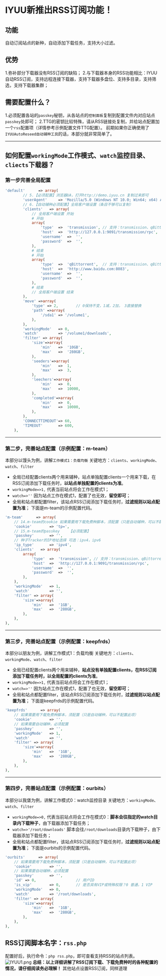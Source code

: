 # IYUU新推出RSS订阅功能！
## 功能
自动订阅站点的新种，自动添加下载任务，支持大小过滤。

## 优势
1.弥补部分下载器没有RSS订阅的缺陷；
2.与下载器本身的RSS功能相比：IYUU自动RSS订阅，支持远程连接下载器，支持下载器多盘位、支持多目录，支持筛选，支持下载器集群；

## 需要配置什么？
1.必须配置各站的`passkey`秘钥，从各站点的`控制面板`复制到配置文件内对应站点`passkey`处即可；
2.TTG的密钥比较特殊，请从RSS链接处复制，并给站点配置加一个`rss`配置项（详情参考示例配置文件TTG配置）。
前期如果你正确使用了`IYUUAutoReseed自动辅种工具`的话，本部分就非常简单了。

----------


## 如何配置`workingMode`工作模式、`watch`监控目录、`cliects`下载器？
### 第一步完善全局配置
```php
'default'      => array(
        // 5.【必须配置】浏览器UA，打开http://demo.iyuu.cn 复制过来即可
        'userAgent'     => 'Mozilla/5.0 (Windows NT 10.0; Win64; x64) AppleWebKit/537.36 (KHTML, like Gecko) Chrome/74.0.3729.169 Safari/537.36',
        // 6.【自动辅种必须配置】全局客户端设置（条目不够可以复制）
        'clients'   => array(
            // 全局客户端设置 开始
            # 开始
            array(
                'type'	=>	'transmission',	// 支持：transmission、qBittorrent
                'host'	=>	'http://127.0.0.1:9091/transmission/rpc',		// 警告！注意：transmission/rpc这段别动，你只需要修改 127.0.0.1:9091
                'username'	=>	'',
                'password'	=>	'',
            ),
            # 结束
            # 开始
            array(
                'type'	=>	'qBittorrent',	// 支持：transmission、qBittorrent
                'host'	=>	'http://www.baidu.com:8083',
                'username'	=>	'',
                'password'	=>	'',
            ),
            # 结束
            // 全局客户端设置 结束
        ),
        'move' =>array(
            'type' => 2,		// 0保持不变，1减，2加， 3直接替换
            'path' =>array(
                '/sda1' => '/volume1',
            ),
        ),
        'workingMode'	=> 0,
        'watch'         => '/volume1/downloads',
        'filter' => array(
            'size'=>array(
                'min'	=>	'10GB',
                'max'	=>	'280GB',
            ),
            'seeders'=>array(
                'min'	=>	1,
                'max'	=>	3,
            ),
            'leechers'=>array(
                'min'	=>	0,
                'max'	=>	10000,
            ),
            'completed'=>array(
                'min'	=>	0,
                'max'	=>	10000,
            ),
        ),
        'CONNECTTIMEOUT'=> 60,
        'TIMEOUT'       => 600,
    ),
```

----------


### 第二步，完善站点配置（示例配置：m-team）
本部分以馒头为例，讲解`工作模式1：负载均衡`
关键地方：`clients`、`workingMode`、`watch`、`filter`
 - 全局已经配置clients两个用来辅种，站点单独配置clients一个用来下载，在RSS订阅添加下载任务时，**以站点单独配置的clients为准**。
 - `workingMode=>1,` 代表当前站点将会工作在模式1；
 - `watch=>''` 因为站点工作在模式1，配置了也无效，**留空即可**；
 - 全局和站点都配置filter，该站点RSS订阅添加下载任务时，**过滤规则以站点配置为准**；
下面是m-team的示例配置代码。
```php
'm-team'      => array(
    // 14.m-team的cookie	如果需要用下载免费种脚本，须配置（只是自动辅种，可以不配置此项）
    'cookie'        => 'tp=',
    // 15.m-team的passkey	【必须配置】
    'passkey'       => '',
    // 种子Tracker的IP地址选择 可选：ipv4，ipv6
    'ip_type'		=> 'ipv4',
    'clients'   => array(
        array(
            'type'	=>	'transmission',	// 支持：transmission、qBittorrent
            'host'	=>	'http://127.0.0.1:9091/transmission/rpc',		// 警告！注意：transmission/rpc这段别动，你只需要修改 127.0.0.1:9091
            'username'	=>	'',
            'password'	=>	'',
        ),
    ),
    'workingMode'	=> 1,
    'watch'         => '',
    'filter' => array(
        'size'=>array(
            'min'	=>	'1GB',
            'max'	=>	'280GB',
        ),
    ),
),
```

----------


### 第三步，完善站点配置（示例配置：keepfrds）
本部分以朋友为例，讲解工作模式1：负载均衡
关键地方：`clients`、`workingMode`、`watch`、`filter`
 - 全局已经配置clients两个用来辅种，**站点没有单独配置clients，在RSS订阅添加下载任务时，以全局配置的clients为准**。
 - `workingMode=>1,` 代表当前站点将会工作在模式1；
 - `watch=>''` 因为站点工作在模式1，配置了也无效，**留空即可**；
 - 全局和站点都配置filter，该站点RSS订阅添加下载任务时，**过滤规则以站点配置为准**；
下面是keepfrds的示例配置代码。
```php
'keepfrds'      => array(
    // 如果需要用下载免费种脚本，须配置（只是自动辅种，可以不配置此项）
    'cookie'        => '',
    // 如果需要自动辅种，必须配置
    'passkey'       => '',
    'workingMode'	=> 1,
    'watch'         => '',
    'filter' => array(
        'size'=>array(
            'min'	=>	'1GB',
            'max'	=>	'280GB',
        ),
    ),
),
```

----------


### 第四步，完善站点配置（示例配置：ourbits）
本部分以我堡为例，讲解工作模式0：watch监控目录
关键地方：`workingMode`、`watch`、`filter`
 - `workingMode=>0,` 代表当前站点将会工作在模式0：**脚本会往指定的watch目录内下载种子**，由下载器添加下载任务；
 - `watch=>'/root/downloads'` 脚本会往`/root/downloads`目录内下载种子，由下载器添加下载任务；
 - 全局和站点都配置filter，该站点RSS订阅添加下载任务时，**过滤规则以站点配置为准**；
下面是ourbits的示例配置代码。
```php
'ourbits'      => array(
    // 如果需要用下载免费种脚本，须配置（只是自动辅种，可以不配置此项）
    'cookie'        => '',
    // 如果需要自动辅种，必须配置
    'passkey'       => '',
    'id' => 0,					// 用户ID
    'is_vip'		=> 0,		// 是否具有VIP或特殊权限？0 普通，1 VIP
    'workingMode'	=> 0,
    'watch'         => '/root/downloads',
    'filter' => array(
        'size'=>array(
            'min'	=>	'1GB',
            'max'	=>	'280GB',
        ),
    ),
),
```

## RSS订阅脚本名字：`rss.php`
配置好后，执行命令：`php rss.php`，即可查看支持RSS的站点列表。
![IYUU1.png][1]
**总结：以上详细讲解了RSS订阅下载、下载免费种时的各种配置的情况，请仔细阅读务必理解！**
其他站点设置RSS订阅，同样道理


[1]: https://www.iyuu.cn/usr/uploads/2020/01/3194879294.png